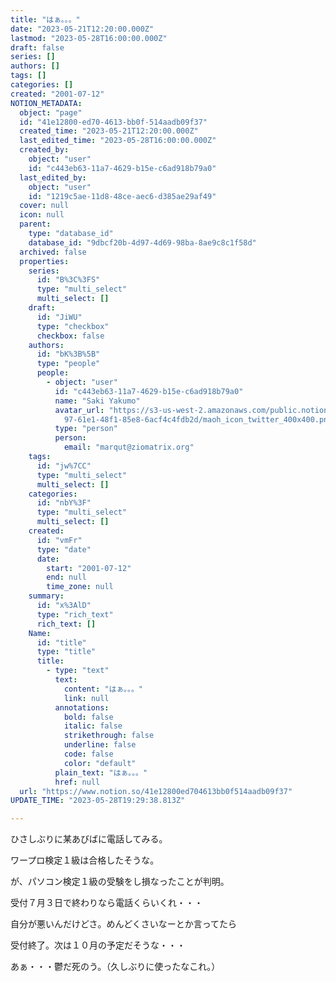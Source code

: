 ```yaml
---
title: "はぁ。。。"
date: "2023-05-21T12:20:00.000Z"
lastmod: "2023-05-28T16:00:00.000Z"
draft: false
series: []
authors: []
tags: []
categories: []
created: "2001-07-12"
NOTION_METADATA:
  object: "page"
  id: "41e12800-ed70-4613-bb0f-514aadb09f37"
  created_time: "2023-05-21T12:20:00.000Z"
  last_edited_time: "2023-05-28T16:00:00.000Z"
  created_by:
    object: "user"
    id: "c443eb63-11a7-4629-b15e-c6ad918b79a0"
  last_edited_by:
    object: "user"
    id: "1219c5ae-11d8-48ce-aec6-d385ae29af49"
  cover: null
  icon: null
  parent:
    type: "database_id"
    database_id: "9dbcf20b-4d97-4d69-98ba-8ae9c8c1f58d"
  archived: false
  properties:
    series:
      id: "B%3C%3FS"
      type: "multi_select"
      multi_select: []
    draft:
      id: "JiWU"
      type: "checkbox"
      checkbox: false
    authors:
      id: "bK%3B%5B"
      type: "people"
      people:
        - object: "user"
          id: "c443eb63-11a7-4629-b15e-c6ad918b79a0"
          name: "Saki Yakumo"
          avatar_url: "https://s3-us-west-2.amazonaws.com/public.notion-static.com/3ad1c4\
            97-61e1-48f1-85e8-6acf4c4fdb2d/maoh_icon_twitter_400x400.png"
          type: "person"
          person:
            email: "marqut@ziomatrix.org"
    tags:
      id: "jw%7CC"
      type: "multi_select"
      multi_select: []
    categories:
      id: "nbY%3F"
      type: "multi_select"
      multi_select: []
    created:
      id: "vmFr"
      type: "date"
      date:
        start: "2001-07-12"
        end: null
        time_zone: null
    summary:
      id: "x%3AlD"
      type: "rich_text"
      rich_text: []
    Name:
      id: "title"
      type: "title"
      title:
        - type: "text"
          text:
            content: "はぁ。。。"
            link: null
          annotations:
            bold: false
            italic: false
            strikethrough: false
            underline: false
            code: false
            color: "default"
          plain_text: "はぁ。。。"
          href: null
  url: "https://www.notion.so/41e12800ed704613bb0f514aadb09f37"
UPDATE_TIME: "2023-05-28T19:29:38.813Z"

---
```

<link rel="stylesheet" href="https://cdn.jsdelivr.net/npm/katex@0.16.2/dist/katex.min.css" integrity="sha384-bYdxxUwYipFNohQlHt0bjN/LCpueqWz13HufFEV1SUatKs1cm4L6fFgCi1jT643X" crossorigin="anonymous">


ひさしぶりに某あびばに電話してみる。


ワープロ検定１級は合格したそうな。


が、パソコン検定１級の受験をし損なったことが判明。


受付７月３日で終わりなら電話くらいくれ・・・


自分が悪いんだけどさ。めんどくさいなーとか言ってたら


受付終了。次は１０月の予定だそうな・・・


あぁ・・・鬱だ死のう。（久しぶりに使ったなこれ。）

